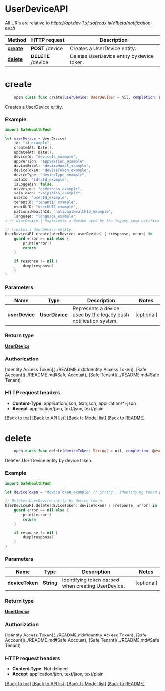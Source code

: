 # UserDeviceAPI

All URIs are relative to *https://api.dev-1.sf.safecdx.io/v1beta/notification-push*

Method | HTTP request | Description
------------- | ------------- | -------------
[**create**](UserDeviceAPI.md#create) | **POST** /device | Creates a UserDevice entity.
[**delete**](UserDeviceAPI.md#delete) | **DELETE** /device | Deletes UserDevice entity by device token.


# **create**
```swift
    open class func create(userDevice: UserDevice? = nil, completion: @escaping (_ data: UserDevice?, _ error: Error?) -> Void)
```

Creates a UserDevice entity.

### Example
```swift
import SafehealthPush

let userDevice = UserDevice(
    id: "id_example",
    createdAt: Date(),
    updatedAt: Date(),
    deviceId: "deviceId_example",
    appVersion: "appVersion_example",
    deviceModel: "deviceModel_example",
    deviceToken: "deviceToken_example",
    deviceType: "deviceType_example",
    idfaId: "idfaId_example",
    isLoggedIn: false,
    osVersion: "osVersion_example",
    voipToken: "voipToken_example",
    userId: "userId_example",
    tenantId: "tenantId_example",
    userUUID: "userUUID_example",
    nationalHealthId: "nationalHealthId_example",
    language: "language_example"
) // UserDevice | Represents a device used by the legacy push notification system. (optional)

// Creates a UserDevice entity.
UserDeviceAPI.create(userDevice: userDevice) { (response, error) in
    guard error == nil else {
        print(error!)
        return
    }

    if response != nil {
        dump(response)
    }
}
```

### Parameters

Name | Type | Description  | Notes
------------- | ------------- | ------------- | -------------
 **userDevice** | [**UserDevice**](UserDevice.md) | Represents a device used by the legacy push notification system. | [optional] 

### Return type

[**UserDevice**](UserDevice.md)

### Authorization

[Identity Access Token](../README.md#Identity Access Token), [Safe Account](../README.md#Safe Account), [Safe Tenant](../README.md#Safe Tenant)

### HTTP request headers

 - **Content-Type**: application/json, text/json, application/*+json
 - **Accept**: application/json, text/json, text/plain

[[Back to top]](#) [[Back to API list]](../README.md#api-endpoints) [[Back to Model list]](../README.md#models) [[Back to README]](../README.md)

# **delete**
```swift
    open class func delete(deviceToken: String? = nil, completion: @escaping (_ data: UserDevice?, _ error: Error?) -> Void)
```

Deletes UserDevice entity by device token.

### Example
```swift
import SafehealthPush

let deviceToken = "deviceToken_example" // String | Identifying token passed when creating UserDevice. (optional)

// Deletes UserDevice entity by device token.
UserDeviceAPI.delete(deviceToken: deviceToken) { (response, error) in
    guard error == nil else {
        print(error!)
        return
    }

    if response != nil {
        dump(response)
    }
}
```

### Parameters

Name | Type | Description  | Notes
------------- | ------------- | ------------- | -------------
 **deviceToken** | **String** | Identifying token passed when creating UserDevice. | [optional] 

### Return type

[**UserDevice**](UserDevice.md)

### Authorization

[Identity Access Token](../README.md#Identity Access Token), [Safe Account](../README.md#Safe Account), [Safe Tenant](../README.md#Safe Tenant)

### HTTP request headers

 - **Content-Type**: Not defined
 - **Accept**: application/json, text/json, text/plain

[[Back to top]](#) [[Back to API list]](../README.md#api-endpoints) [[Back to Model list]](../README.md#models) [[Back to README]](../README.md)

